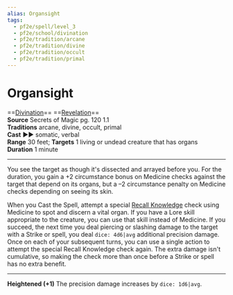 ```yaml
---
alias: Organsight
tags:
  - pf2e/spell/level_3
  - pf2e/school/divination
  - pf2e/tradition/arcane
  - pf2e/tradition/divine
  - pf2e/tradition/occult
  - pf2e/tradition/primal
---
```


# Organsight

==[Divination](../../../Traits/Divination.md)== ==[Revelation](../../../Traits/Revelation.md)==  
__Source__ Secrets of Magic pg. 120 1.1  
**Traditions** arcane, divine, occult, primal  
**Cast** ►► somatic, verbal  
**Range** 30 feet; **Targets** 1 living or undead creature that has organs  
**Duration** 1 minute

---

You see the target as though it's dissected and arrayed before you. For the duration, you gain a +2 circumstance bonus on Medicine checks against the target that depend on its organs, but a –2 circumstance penalty on Medicine checks depending on seeing its skin.

When you Cast the Spell, attempt a special [Recall Knowledge](../../../Rules/Actions/Recall%20Knowledge.md) check using Medicine to spot and discern a vital organ. If you have a Lore skill appropriate to the creature, you can use that skill instead of Medicine. If you succeed, the next time you deal piercing or slashing damage to the target with a Strike or spell, you deal `dice: 4d6|avg` additional precision damage. Once on each of your subsequent turns, you can use a single action to attempt the special Recall Knowledge check again. The extra damage isn't cumulative, so making the check more than once before a Strike or spell has no extra benefit.

<hr>

**Heightened (+1)** The precision damage increases by `dice: 1d6|avg`.
